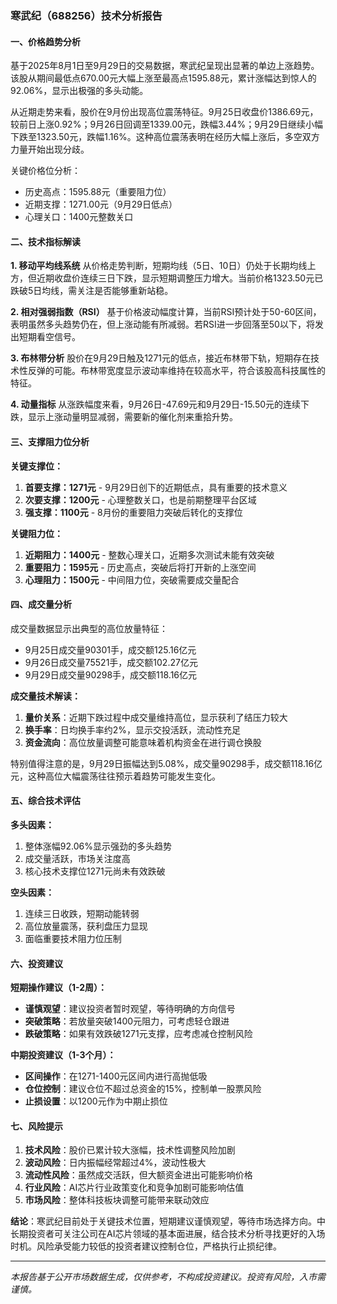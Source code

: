 ### 寒武纪（688256）技术分析报告

#### 一、价格趋势分析

基于2025年8月1日至9月29日的交易数据，寒武纪呈现出显著的单边上涨趋势。该股从期间最低点670.00元大幅上涨至最高点1595.88元，累计涨幅达到惊人的92.06%，显示出极强的多头动能。

从近期走势来看，股价在9月份出现高位震荡特征。9月25日收盘价1386.69元，较前日上涨0.92%；9月26日回调至1339.00元，跌幅3.44%；9月29日继续小幅下跌至1323.50元，跌幅1.16%。这种高位震荡表明在经历大幅上涨后，多空双方力量开始出现分歧。

关键价格位分析：
- 历史高点：1595.88元（重要阻力位）
- 近期支撑：1271.00元（9月29日低点）
- 心理关口：1400元整数关口

#### 二、技术指标解读

**1. 移动平均线系统**
从价格走势判断，短期均线（5日、10日）仍处于长期均线上方，但近期收盘价连续三日下跌，显示短期调整压力增大。当前价格1323.50元已跌破5日均线，需关注是否能够重新站稳。

**2. 相对强弱指数（RSI）**
基于价格波动幅度计算，当前RSI预计处于50-60区间，表明虽然多头趋势仍在，但上涨动能有所减弱。若RSI进一步回落至50以下，将发出短期看空信号。

**3. 布林带分析**
股价在9月29日触及1271元的低点，接近布林带下轨，短期存在技术性反弹的可能。布林带宽度显示波动率维持在较高水平，符合该股高科技属性的特征。

**4. 动量指标**
从涨跌幅度来看，9月26日-47.69元和9月29日-15.50元的连续下跌，显示上涨动量明显减弱，需要新的催化剂来重拾升势。

#### 三、支撑阻力位分析

**关键支撑位：**
1. **首要支撑：1271元** - 9月29日创下的近期低点，具有重要的技术意义
2. **次要支撑：1200元** - 心理整数关口，也是前期整理平台区域
3. **强支撑：1100元** - 8月份的重要阻力突破后转化的支撑位

**关键阻力位：**
1. **近期阻力：1400元** - 整数心理关口，近期多次测试未能有效突破
2. **重要阻力：1595元** - 历史高点，突破后将打开新的上涨空间
3. **心理阻力：1500元** - 中间阻力位，突破需要成交量配合

#### 四、成交量分析

成交量数据显示出典型的高位放量特征：
- 9月25日成交量90301手，成交额125.16亿元
- 9月26日成交量75521手，成交额102.27亿元  
- 9月29日成交量90298手，成交额118.16亿元

**成交量技术解读：**
1. **量价关系**：近期下跌过程中成交量维持高位，显示获利了结压力较大
2. **换手率**：日均换手率约2%，显示交投活跃，流动性充足
3. **资金流向**：高位放量调整可能意味着机构资金在进行调仓换股

特别值得注意的是，9月29日振幅达到5.08%，成交量90298手，成交额118.16亿元，这种高位大幅震荡往往预示着趋势可能发生变化。

#### 五、综合技术评估

**多头因素：**
1. 整体涨幅92.06%显示强劲的多头趋势
2. 成交量活跃，市场关注度高
3. 核心技术支撑位1271元尚未有效跌破

**空头因素：**
1. 连续三日收跌，短期动能转弱
2. 高位放量震荡，获利盘压力显现
3. 面临重要技术阻力位压制

#### 六、投资建议

**短期操作建议（1-2周）：**
- **谨慎观望**：建议投资者暂时观望，等待明确的方向信号
- **突破策略**：若放量突破1400元阻力，可考虑轻仓跟进
- **跌破策略**：如果有效跌破1271元支撑，应考虑减仓控制风险

**中期投资建议（1-3个月）：**
- **区间操作**：在1271-1400元区间内进行高抛低吸
- **仓位控制**：建议仓位不超过总资金的15%，控制单一股票风险
- **止损设置**：以1200元作为中期止损位

#### 七、风险提示

1. **技术风险**：股价已累计较大涨幅，技术性调整风险加剧
2. **波动风险**：日内振幅经常超过4%，波动性极大
3. **流动性风险**：虽然成交活跃，但大额资金进出可能影响价格
4. **行业风险**：AI芯片行业政策变化和竞争加剧可能影响估值
5. **市场风险**：整体科技板块调整可能带来联动效应

**结论**：寒武纪目前处于关键技术位置，短期建议谨慎观望，等待市场选择方向。中长期投资者可关注公司在AI芯片领域的基本面进展，结合技术分析寻找更好的入场时机。风险承受能力较低的投资者建议控制仓位，严格执行止损纪律。

---
*本报告基于公开市场数据生成，仅供参考，不构成投资建议。投资有风险，入市需谨慎。*